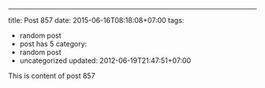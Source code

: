 ---
title: Post 857
date: 2015-06-16T08:18:08+07:00
tags:
  - random post
  - post has 5
category:
  - random post
  - uncategorized
updated: 2012-06-19T21:47:51+07:00

This is content of post 857